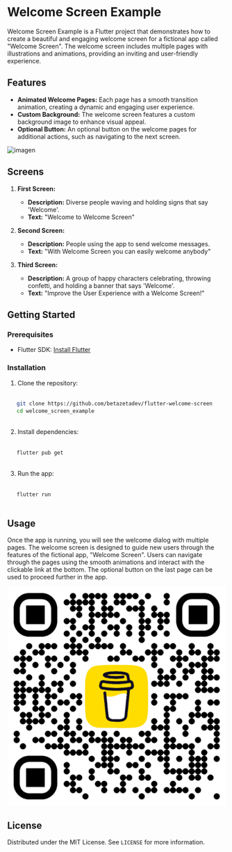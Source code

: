 # Welcome Screen Example

Welcome Screen Example is a Flutter project that demonstrates how to create a beautiful and engaging welcome screen for a fictional app called "Welcome Screen". The welcome screen includes multiple pages with illustrations and animations, providing an inviting and user-friendly experience.

## Features

- **Animated Welcome Pages:** Each page has a smooth transition animation, creating a dynamic and engaging user experience.
- **Custom Background:** The welcome screen features a custom background image to enhance visual appeal.
- **Optional Button:** An optional button on the welcome pages for additional actions, such as navigating to the next screen.

![imagen](https://github.com/betazetadev/flutter-welcome-screen/assets/18558408/8521f729-d141-419f-ab9b-159f74a4bda0)

## Screens

1. **First Screen:**
    - **Description:** Diverse people waving and holding signs that say 'Welcome'.
    - **Text:** "Welcome to Welcome Screen"

2. **Second Screen:**
    - **Description:** People using the app to send welcome messages.
    - **Text:** "With Welcome Screen you can easily welcome anybody"

3. **Third Screen:**
    - **Description:** A group of happy characters celebrating, throwing confetti, and holding a banner that says 'Welcome'.
    - **Text:** "Improve the User Experience with a Welcome Screen!"

## Getting Started

### Prerequisites

- Flutter SDK: [Install Flutter](https://flutter.dev/docs/get-started/install)

### Installation

1. Clone the repository:

```sh

   git clone https://github.com/betazetadev/flutter-welcome-screen
   cd welcome_screen_example
   
```

2. Install dependencies:

```sh

   flutter pub get
   
```

3. Run the app:

```sh

   flutter run
   
```

## Usage

Once the app is running, you will see the welcome dialog with multiple pages. The welcome screen is designed to guide new users through the features of the fictional app, "Welcome Screen". Users can navigate through the pages using the smooth animations and interact with the clickable link at the bottom. The optional button on the last page can be used to proceed further in the app.

[<img src="bmc_qr.png">](https://www.buymeacoffee.com/betazetadev "Buy me a coffee if you liked it")

## License

Distributed under the MIT License. See `LICENSE` for more information.
